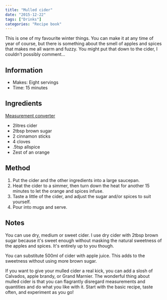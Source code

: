 ```yaml
---
title: "Mulled cider"
date: "2015-12-22"
tags: ["Drinks"]
categories: "Recipe book"
---
```


This is one of my favourite winter things. You can make it at any time of year of course, but there is something about the smell of apples and spices that makes me all warm and fuzzy. You might put that down to the cider, I couldn't possibly comment...

## Information

* Makes: Eight servings
* Time: 15 minutes

## Ingredients

[Measurement converter](https://www.unitconverters.net/)

* 2litres cider
* 2tbsp brown sugar
* 2 cinnamon sticks
* 4 cloves
* .5tsp allspice
* Zest of an orange

## Method

1. Put the cider and the other ingredients into a large saucepan.
2. Heat the cider to a simmer, then turn down the heat for another 15 minutes to let the orange and spices infuse.
3. Taste a little of the cider, and adjust the sugar and/or spices to suit yourself.
4. Pour into mugs and serve.

## Notes

You can use dry, medium or sweet cider. I use dry cider with 2tbsp brown sugar because it's sweet enough without masking the natural sweetness of the apples and spices. It's entirely up to you though.

You can substitute 500ml of cider with apple juice. This adds to the sweetness without using more brown sugar.

If you want to give your mulled cider a real kick, you can add a slosh of Calvados, apple brandy, or Grand Marnier. The wonderful thing about mulled cider is that you can flagrantly disregard measurements and quantities and do what you like with it. Start with the basic recipe, taste often, and experiment as you go!

